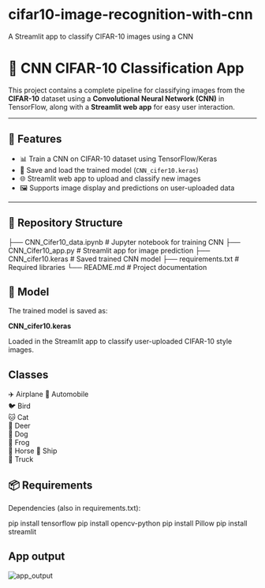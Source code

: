 # cifar10-image-recognition-with-cnn
A Streamlit app to classify CIFAR-10 images using a CNN

# 🧠 CNN CIFAR-10 Classification App

This project contains a complete pipeline for classifying images from the **CIFAR-10** dataset using a **Convolutional Neural Network (CNN)** in TensorFlow, along with a **Streamlit web app** for easy user interaction.

---

## 🚀 Features

- 📊 Train a CNN on CIFAR-10 dataset using TensorFlow/Keras
- 💾 Save and load the trained model (`CNN_cifer10.keras`)
- 🌐 Streamlit web app to upload and classify new images
- 🖼️ Supports image display and predictions on user-uploaded data

---

## 🧱 Repository Structure

├── CNN_Cifer10_data.ipynb # Jupyter notebook for training CNN
├── CNN_Cifer10_app.py # Streamlit app for image prediction
├── CNN_cifer10.keras # Saved trained CNN model
├── requirements.txt # Required libraries
└── README.md # Project documentation

## 📁 Model

The trained model is saved as:

**CNN_cifer10.keras**

Loaded in the Streamlit app to classify user-uploaded CIFAR-10 style images.

## Classes

✈️ Airplane	
🚗 Automobile	
🐦 Bird	
🐱 Cat	
🦌 Deer	
🐶 Dog	
🐸 Frog	
🐴 Horse	
🚢 Ship	
🚚 Truck

## 📦 Requirements
Dependencies (also in requirements.txt):

pip install tensorflow
pip install opencv-python
pip install Pillow
pip install streamlit

## App output

![app_output](https://github.com/user-attachments/assets/6058d517-4fa8-4dcb-8832-3cb4c566698b)
